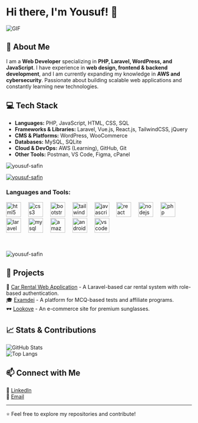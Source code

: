 # Hi there, I'm Yousuf! 👋

![GIF](https://media4.giphy.com/media/v1.Y2lkPTc5MGI3NjExc291bXpjYWg5NW9sOTR3dXFydWJybHN6Y3Y3cXRmY2NmYWo2ZzZpbyZlcD12MV9pbnRlcm5hbF9naWZfYnlfaWQmY3Q9Zw/dxn6fRlTIShoeBr69N/giphy.gif)

## 🚀 About Me

I am a **Web Developer** specializing in **PHP, Laravel, WordPress, and JavaScript**. I have experience in **web design, frontend & backend development**, and I am currently expanding my knowledge in **AWS and cybersecurity**. Passionate about building scalable web applications and constantly learning new technologies.

## 💻 Tech Stack

- **Languages:** PHP, JavaScript, HTML, CSS, SQL
- **Frameworks & Libraries:** Laravel, Vue.js, React.js, TailwindCSS, jQuery
- **CMS & Platforms:** WordPress, WooCommerce
- **Databases:** MySQL, SQLite
- **Cloud & DevOps:** AWS (Learning), GitHub, Git
- **Other Tools:** Postman, VS Code, Figma, cPanel

<p align="left"> <img src="https://komarev.com/ghpvc/?username=yousuf-safin&label=Profile%20views&color=0e75b6&style=flat" alt="yousuf-safin" /> </p>

<p align="left"> <a href="https://github.com/ryo-ma/github-profile-trophy"><img src="https://github-profile-trophy.vercel.app/?username=yousuf-safin" alt="yousuf-safin" /></a> </p>

<p align="left">
</p>

<h3 align="left">Languages and Tools:</h3>
<div align="left">
  <img src="https://cdn.jsdelivr.net/gh/devicons/devicon/icons/html5/html5-original.svg" height="40" alt="html5 logo"  />
  <img width="12" />
  <img src="https://cdn.jsdelivr.net/gh/devicons/devicon/icons/css3/css3-original.svg" height="40" alt="css3 logo"  />
  <img width="12" />
  <img src="https://cdn.jsdelivr.net/gh/devicons/devicon/icons/bootstrap/bootstrap-original.svg" height="40" alt="bootstrap logo"  />
  <img width="12" />
  <img src="https://cdn.jsdelivr.net/gh/devicons/devicon/icons/tailwindcss/tailwindcss-original-wordmark.svg" height="40" alt="tailwindcss logo"  />
  <img width="12" />
  <img src="https://cdn.jsdelivr.net/gh/devicons/devicon/icons/javascript/javascript-original.svg" height="40" alt="javascript logo"  />
  <img width="12" />
  <img src="https://cdn.jsdelivr.net/gh/devicons/devicon/icons/react/react-original.svg" height="40" alt="react logo"  />
  <img width="12" />
  <img src="https://cdn.jsdelivr.net/gh/devicons/devicon/icons/nodejs/nodejs-original.svg" height="40" alt="nodejs logo"  />
  <img width="12" />
  <img src="https://cdn.jsdelivr.net/gh/devicons/devicon/icons/php/php-original.svg" height="40" alt="php logo"  />
  <img width="12" />
  <img src="https://cdn.jsdelivr.net/gh/devicons/devicon/icons/laravel/laravel-original.svg" height="40" alt="laravel logo"  />
  <img width="12" />
  <img src="https://cdn.jsdelivr.net/gh/devicons/devicon/icons/mysql/mysql-original.svg" height="40" alt="mysql logo"  />
  <img width="12" />
  <img src="https://cdn.jsdelivr.net/gh/devicons/devicon/icons/amazonwebservices/amazonwebservices-line-wordmark.svg" height="40" alt="amazonwebservices logo"  />
  <img width="12" />
  <img src="https://cdn.jsdelivr.net/gh/devicons/devicon/icons/androidstudio/androidstudio-original.svg" height="40" alt="androidstudio logo"  />
  <img width="12" />
  <img src="https://cdn.jsdelivr.net/gh/devicons/devicon/icons/vscode/vscode-original.svg" height="40" alt="vscode logo"  />
</div>
<br>

##
<p><img align="center" src="https://github-readme-stats.vercel.app/api/top-langs?username=yousuf-safin&show_icons=true&locale=en&layout=compact" alt="yousuf-safin" /></p>


## 📌 Projects

🚗 [Car Rental Web Application](https://github.com/yousuf-safin/Car_Rental_Final_Project) - A Laravel-based car rental system with role-based authentication.  
🎓 [Examdei](https://examdei.com) - A platform for MCQ-based tests and affiliate programs.  
🕶️ [Lookove](https://lookove.com) - An e-commerce site for premium sunglasses.  

## 📈 Stats & Contributions

![GitHub Stats](https://github-readme-stats.vercel.app/api?username=yousuf-safin&show_icons=true&theme=radical)  
![Top Langs](https://github-readme-stats.vercel.app/api/top-langs/?username=yousuf-safin&layout=compact&theme=radical)

## 📫 Connect with Me

🔗 [LinkedIn](https://linkedin.com/in/yousufsafin)  
📧 [Email](mailto:yousufalisafin@gmail.com)  

---
⭐️ Feel free to explore my repositories and contribute!


